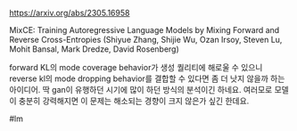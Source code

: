 https://arxiv.org/abs/2305.16958

MixCE: Training Autoregressive Language Models by Mixing Forward and Reverse Cross-Entropies (Shiyue Zhang, Shijie Wu, Ozan Irsoy, Steven Lu, Mohit Bansal, Mark Dredze, David Rosenberg)

forward KL의 mode coverage behavior가 생성 퀄리티에 해로울 수 있으니 reverse kl의 mode dropping behavior를 결합할 수 있다면 좀 더 낫지 않을까 하는 아이디어. 딱 gan이 유행하던 시기에 많이 하던 방식의 분석이긴 하네요. 여러모로 모델이 충분히 강력해지면 이 문제는 해소되는 경향이 크지 않은가 싶긴 한데요.

#lm 